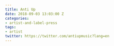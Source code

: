 ```yaml
---
title: Anti Up
date: 2018-09-03 13:03:00 Z
categories:
- artist-and-label-press
tags:
- artist
twitter: https://twitter.com/antiupmusic?lang=en
---
```


